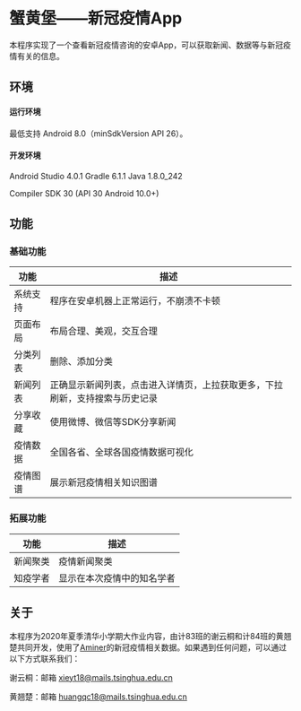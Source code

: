 # 蟹黄堡——新冠疫情App

本程序实现了一个查看新冠疫情咨询的安卓App，可以获取新闻、数据等与新冠疫情有关的信息。

## 环境

#### 运行环境

最低支持 Android 8.0（minSdkVersion API 26）。

#### 开发环境

Android Studio 4.0.1
Gradle 6.1.1
Java 1.8.0_242

Compiler SDK 30 (API 30 Android 10.0+)

## 功能

### 基础功能

| 功能     | 描述                                                         |
| -------- | ------------------------------------------------------------ |
| 系统支持 | 程序在安卓机器上正常运行，不崩溃不卡顿                       |
| 页面布局 | 布局合理、美观，交互合理                                     |
| 分类列表 | 删除、添加分类                                               |
| 新闻列表 | 正确显示新闻列表，点击进入详情页，上拉获取更多，下拉刷新，支持搜索与历史记录 |
| 分享收藏 | 使用微博、微信等SDK分享新闻                                  |
| 疫情数据 | 全国各省、全球各国疫情数据可视化                             |
| 疫情图谱 | 展示新冠疫情相关知识图谱                                     |

### 拓展功能

| 功能     | 描述                       |
| -------- | -------------------------- |
| 新闻聚类 | 疫情新闻聚类               |
| 知疫学者 | 显示在本次疫情中的知名学者 |

## 关于

本程序为2020年夏季清华小学期大作业内容，由计83班的谢云桐和计84班的黄翘楚共同开发，使用了[Aminer](https://covid-dashboard.aminer.cn/)的新冠疫情相关数据。如果遇到任何问题，可以通过以下方式联系我们：

谢云桐：邮箱 xieyt18@mails.tsinghua.edu.cn

黄翘楚：邮箱 huangqc18@mails.tsinghua.edu.cn